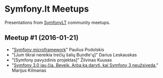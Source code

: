 # Symfony.lt Meetups

Presentations from [SymfonyLT](http://www.symfony.lt) community meetups.


## Meetup #1 (2016-01-21)
* "[Symfony microframework](2016-01-21/symfony-micro.pdf)" Paulius Podolskis
* "[Jum tikrai nereikia trečių šalių Bundle'ų]" Darius Leskauskas
* "[Symfony pavyzdinis projektas]" Žilvinas Kuusas
* "[Symfony 3.0 jau čia. Beveik. Arba ką daryti, kai Symfony 3 neužsiveda.](https://docs.google.com/presentation/d/1dM5k7qgoqySZXi_XhhVrxQNGehtr7HYaXHYpA6qUog0/pub?start=false&loop=false&delayms=10000)" Marijus Kilmanas
